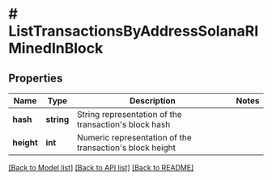 # # ListTransactionsByAddressSolanaRIMinedInBlock

## Properties

Name | Type | Description | Notes
------------ | ------------- | ------------- | -------------
**hash** | **string** | String representation of the transaction&#39;s block hash |
**height** | **int** | Numeric representation of the transaction&#39;s block height |

[[Back to Model list]](../../README.md#models) [[Back to API list]](../../README.md#endpoints) [[Back to README]](../../README.md)
